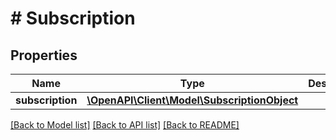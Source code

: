 # # Subscription

## Properties

Name | Type | Description | Notes
------------ | ------------- | ------------- | -------------
**subscription** | [**\OpenAPI\Client\Model\SubscriptionObject**](SubscriptionObject.md) |  | [optional]

[[Back to Model list]](../../README.md#models) [[Back to API list]](../../README.md#endpoints) [[Back to README]](../../README.md)
